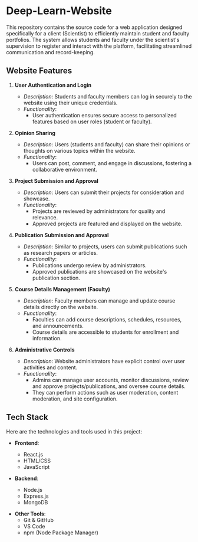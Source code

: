 # Deep-Learn-Website
This repository contains the source code for a web application designed specifically for a client (Scientist) to efficiently maintain student and faculty portfolios. The system allows students and faculty under the scientist's supervision to register and interact with the platform, facilitating streamlined communication and record-keeping.

## Website Features

1. **User Authentication and Login**
   - *Description*: Students and faculty members can log in securely to the website using their unique credentials.
   - *Functionality*:
     - User authentication ensures secure access to personalized features based on user roles (student or faculty).

2. **Opinion Sharing**
   - *Description*: Users (students and faculty) can share their opinions or thoughts on various topics within the website.
   - *Functionality*:
     - Users can post, comment, and engage in discussions, fostering a collaborative environment.

3. **Project Submission and Approval**
   - *Description*: Users can submit their projects for consideration and showcase.
   - *Functionality*:
     - Projects are reviewed by administrators for quality and relevance.
     - Approved projects are featured and displayed on the website.

4. **Publication Submission and Approval**
   - *Description*: Similar to projects, users can submit publications such as research papers or articles.
   - *Functionality*:
     - Publications undergo review by administrators.
     - Approved publications are showcased on the website's publication section.

5. **Course Details Management (Faculty)**
   - *Description*: Faculty members can manage and update course details directly on the website.
   - *Functionality*:
     - Faculties can add course descriptions, schedules, resources, and announcements.
     - Course details are accessible to students for enrollment and information.

6. **Administrative Controls**
   - *Description*: Website administrators have explicit control over user activities and content.
   - *Functionality*:
     - Admins can manage user accounts, monitor discussions, review and approve projects/publications, and oversee course details.
     - They can perform actions such as user moderation, content moderation, and site configuration.



## Tech Stack

Here are the technologies and tools used in this project:

- **Frontend**:
  - React.js
  - HTML/CSS
  - JavaScript

- **Backend**:
  - Node.js
  - Express.js
  - MongoDB 

<!-- - **Deployment/Hosting**:
  - AWS (Amazon Web Services)
  - Docker
  - Kubernetes -->

- **Other Tools**:
  - Git & GitHub
  - VS Code
  - npm (Node Package Manager)